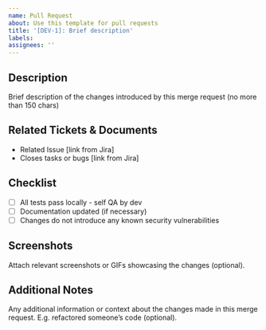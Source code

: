 ```yaml
---
name: Pull Request
about: Use this template for pull requests
title: '[DEV-1]: Brief description'
labels:
assignees: ''
---
```


## Description

Brief description of the changes introduced by this merge request (no more than 150 chars)

## Related Tickets & Documents

- Related Issue [link from Jira]
- Closes tasks or bugs [link from Jira]

## Checklist

- [ ] All tests pass locally - self QA by dev
- [ ] Documentation updated (if necessary)
- [ ] Changes do not introduce any known security vulnerabilities

## Screenshots

Attach relevant screenshots or GIFs showcasing the changes (optional).

## Additional Notes

Any additional information or context about the changes made in this merge request. E.g. refactored someone’s code (optional).
